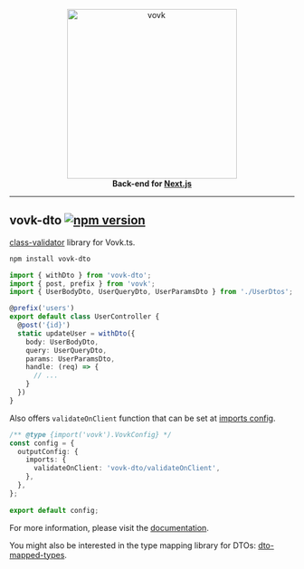 <p align="center">
  <a href="https://vovk.dev">
    <picture>
      <source width="300" media="(prefers-color-scheme: dark)" srcset="https://vovk.dev/vovk-logo-white.svg">
      <source width="300" media="(prefers-color-scheme: light)" srcset="https://vovk.dev/vovk-logo.svg">
      <img width="300" alt="vovk" src="https://vovk.dev/vovk-logo.svg">
    </picture>
  </a>
  <br>
  <strong>Back-end for <a href="https://nextjs.org/">Next.js</a></strong>
</p>

---

## vovk-dto [![npm version](https://badge.fury.io/js/vovk-dto.svg)](https://www.npmjs.com/package/vovk-dto)

[class-validator](https://www.npmjs.com/package/class-validator) library for Vovk.ts.

```sh
npm install vovk-dto
```

```ts
import { withDto } from 'vovk-dto';
import { post, prefix } from 'vovk';
import { UserBodyDto, UserQueryDto, UserParamsDto } from './UserDtos';

@prefix('users')
export default class UserController {
  @post('{id}')
  static updateUser = withDto({
    body: UserBodyDto,
    query: UserQueryDto,
    params: UserParamsDto,
    handle: (req) => {
      // ...
    } 
  })
}
```

Also offers `validateOnClient` function that can be set at [imports config](https://vovk.dev/imports#validateonclient).

```ts
/** @type {import('vovk').VovkConfig} */
const config = {
  outputConfig: {
    imports: {
      validateOnClient: 'vovk-dto/validateOnClient',
    },
  },
};
 
export default config;
```

For more information, please visit the [documentation](https://vovk.dev/validation/dto).

You might also be interested in the type mapping library for DTOs: [dto-mapped-types](https://github.com/finom/dto-mapped-types).
